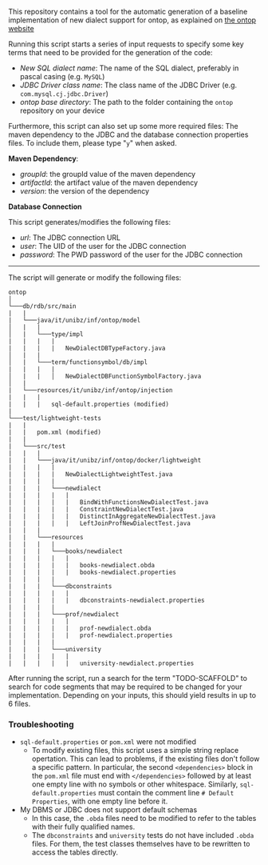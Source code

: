 This repository contains a tool for the automatic generation of a baseline implementation of new dialect support for ontop, as explained on [the ontop website](https://ontop-vkg.org/dev/db-adapter.html)

Running this script starts a series of input requests to specify some key terms that need to be provided for the generation of the code:

- *New SQL dialect name*: The name of the SQL dialect, preferably in pascal casing (e.g. `MySQL`)
- *JDBC Driver class name*: The class name of the JDBC Driver (e.g. `com.mysql.cj.jdbc.Driver`)
- *ontop base directory*: The path to the folder containing the `ontop` repository on your device

Furthermore, this script can also set up some more required files: The maven dependency to the JDBC and the database connection properties files. To include them, please type "`y`" when asked.

**Maven Dependency**:

- *groupId*: the groupId value of the maven dependency
- *artifactId*: the artifact value of the maven dependency
- *version*: the version of the dependency

**Database Connection**

This script generates/modifies the following files:

- *url*: The JDBC connection URL
- *user*: The UID of the user for the JDBC connection
- *password*: The PWD password of the user for the JDBC connection

***

The script will generate or modify the following files:

```
ontop
│
└───db/rdb/src/main
|   |
|   └───java/it/unibz/inf/ontop/model
│   |   |
│   |   └───type/impl
|   |   |   |
|   |   |   |   NewDialectDBTypeFactory.java
│   |   |
│   |   └───term/functionsymbol/db/impl
|   |   |   |
│   |   |   │   NewDialectDBFunctionSymbolFactory.java
│   |
|   └───resources/it/unibz/inf/ontop/injection
|   |   |
|   |   |   sql-default.properties (modified)
|
└───test/lightweight-tests
|   |   
|   |   pom.xml (modified)
|   |   
|   └───src/test
|   |   |
|   |   └───java/it/unibz/inf/ontop/docker/lightweight
|   |   |   |
|   |   |   |   NewDialectLightweightTest.java
|   |   |   |
|   |   |   └───newdialect
|   |   |   |   |
|   |   |   |   |   BindWithFunctionsNewDialectTest.java
|   |   |   |   |   ConstraintNewDialectTest.java
|   |   |   |   |   DistinctInAggregateNewDialectTest.java
|   |   |   |   |   LeftJoinProfNewDialectTest.java
|   |   |
|   |   └───resources
|   |   |   |
|   |   |   └───books/newdialect  
|   |   |   |   | 
|   |   |   |   |   books-newdialect.obda
|   |   |   |   |   books-newdialect.properties
|   |   |   |
|   |   |   └───dbconstraints
|   |   |   |   |
|   |   |   |   |   dbconstraints-newdialect.properties
|   |   |   |
|   |   |   └───prof/newdialect
|   |   |   |   |
|   |   |   |   |   prof-newdialect.obda
|   |   |   |   |   prof-newdialect.properties  
|   |   |   |
|   |   |   └───university
|   |   |   |   |
|   |   |   |   |   university-newdialect.properties
```

After running the script, run a search for the term "TODO-SCAFFOLD" to search for code segments that may be required to be changed for your implementation. Depending on your inputs, this should yield results in up to 6 files.

### Troubleshooting

- `sql-default.properties` or `pom.xml` were not modified
    - To modify existing files, this script uses a simple string replace opertation. This can lead to problems, if the existing files don't follow a specific pattern. In particular, the second `<dependencies>` block in the `pom.xml` file must end with `</dependencies>` followed by at least one empty line with no symbols or other whitespace. Similarly, `sql-default.properties` must contain the comment line `# Default Properties`, with one empty line before it.
- My DBMS or JDBC does not support default schemas
    - In this case, the `.obda` files need to be modified to refer to the tables with their fully qualified names.
    - The `dbconstraints` and `university` tests do not have included `.obda` files. For them, the test classes themselves have to be rewritten to access the tables directly.